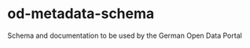 od-metadata-schema
==================

Schema and documentation to be used by the German Open Data Portal
